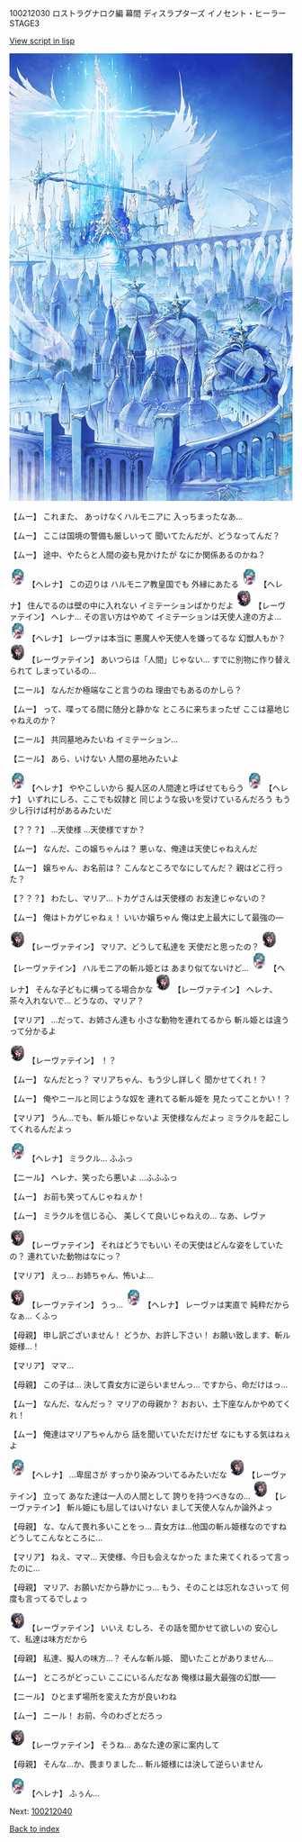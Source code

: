100212030 ロストラグナロク編 幕間 ディスラプターズ  イノセント・ヒーラー STAGE3

[View script in lisp](../scripts/100212030.txt)

![angel_world.png](../images/backgrounds/angel_world.png)

【ムー】
これまた、
あっけなくハルモニアに
入っちまったなあ…

【ムー】
ここは国境の警備も厳しいって
聞いてたんだが、どうなってんだ？

【ムー】
途中、やたらと人間の姿も見かけたが
なにか関係あるのかね？

<img src="../images/units/3302811.png" alt="3302811.png" height="34"/>
【ヘレナ】
この辺りは
ハルモニア教皇国でも
外縁にあたる

<img src="../images/units/3302811.png" alt="3302811.png" height="34"/>
【ヘレナ】
住んでるのは壁の中に入れない
イミテーションばかりだよ

<img src="../images/units/3100211.png" alt="3100211.png" height="34"/>
【レーヴァテイン】
ヘレナ…
その言い方はやめて
イミテーションは天使人達の方よ…

<img src="../images/units/3302811.png" alt="3302811.png" height="34"/>
【ヘレナ】
レーヴァは本当に
悪魔人や天使人を嫌ってるな
幻獣人もか？

<img src="../images/units/3100211.png" alt="3100211.png" height="34"/>
【レーヴァテイン】
あいつらは「人間」じゃない…
すでに別物に作り替えられて
しまっているの…

【ニール】
なんだか極端なこと言うのね
理由でもあるのかしら？

【ムー】
って、喋ってる間に随分と静かな
ところに来ちまったぜ
ここは墓地じゃねえのか？

【ニール】
共同墓地みたいね
イミテーション…

【ニール】
あら、いけない
人間の墓地みたいよ

<img src="../images/units/3302811.png" alt="3302811.png" height="34"/>
【ヘレナ】
ややこしいから
擬人区の人間達と呼ばせてもらう

<img src="../images/units/3302811.png" alt="3302811.png" height="34"/>
【ヘレナ】
いずれにしろ、ここでも奴隷と
同じような扱いを受けているんだろう
もう少し行けば村があるみたいだ

【？？？】
…天使様
…天使様ですか？

【ムー】
なんだ、この嬢ちゃんは？
悪ぃな、俺達は天使じゃねえんだ

【ムー】
嬢ちゃん、お名前は？
こんなところでなにしてんだ？
親はどこ行った？

【？？？】
わたし、マリア…
トカゲさんは天使様の
お友達じゃないの？

【ムー】
俺はトカゲじゃねぇ！
いいか嬢ちゃん
俺は史上最大にして最強の―

<img src="../images/units/3100211.png" alt="3100211.png" height="34"/>
【レーヴァテイン】
マリア、どうして私達を
天使だと思ったの？

<img src="../images/units/3100211.png" alt="3100211.png" height="34"/>
【レーヴァテイン】
ハルモニアの斬ル姫とは
あまり似てないけど…

<img src="../images/units/3302811.png" alt="3302811.png" height="34"/>
【ヘレナ】
そんな子どもに構ってる場合かな

<img src="../images/units/3100211.png" alt="3100211.png" height="34"/>
【レーヴァテイン】
ヘレナ、茶々入れないで…
どうなの、マリア？

【マリア】
…だって、お姉さん達も
小さな動物を連れてるから
斬ル姫とは違うって分かるよ

<img src="../images/units/3100211.png" alt="3100211.png" height="34"/>
【レーヴァテイン】
！？

【ムー】
なんだとっ？
マリアちゃん、もう少し詳しく
聞かせてくれ！？

【ムー】
俺やニールと同じような奴を
連れてる斬ル姫を
見たってことかい！？

【マリア】
うん…でも、斬ル姫じゃないよ
天使様なんだよっ
ミラクルを起こしてくれるんだよっ

<img src="../images/units/3302811.png" alt="3302811.png" height="34"/>
【ヘレナ】
ミラクル…
ふふっ

【ニール】
ヘレナ、笑ったら悪いよ
…ふふふっ

【ムー】
お前も笑ってんじゃねぇか！

【ムー】
ミラクルを信じる心、
美しくて良いじゃねえの…
なあ、レヴァ

<img src="../images/units/3100211.png" alt="3100211.png" height="34"/>
【レーヴァテイン】
それはどうでもいい
その天使はどんな姿をしていたの？
連れていた動物はなにっ？

【マリア】
えっ…
お姉ちゃん、怖いよ…

<img src="../images/units/3100211.png" alt="3100211.png" height="34"/>
【レーヴァテイン】
うっ…

<img src="../images/units/3302811.png" alt="3302811.png" height="34"/>
【ヘレナ】
レーヴァは実直で
純粋だからなぁ…
くふっ

【母親】
申し訳ございません！
どうか、お許し下さい！
お願い致します、斬ル姫様…！

【マリア】
ママ…

【母親】
この子は…
決して貴女方に逆らいませんっ…
ですから、命だけはっ…

【ムー】
なんだ、なんだっ？
マリアの母親か？
おおい、土下座なんかやめてくれ！

【ムー】
俺達はマリアちゃんから
話を聞いていただけだぜ
なにもする気はねぇよ

<img src="../images/units/3302811.png" alt="3302811.png" height="34"/>
【ヘレナ】
…卑屈さが
すっかり染みついてるみたいだな

<img src="../images/units/3100211.png" alt="3100211.png" height="34"/>
【レーヴァテイン】
立って
あなた達は一人の人間として
誇りを持つべきなの…

<img src="../images/units/3100211.png" alt="3100211.png" height="34"/>
【レーヴァテイン】
斬ル姫にも屈してはいけない
まして天使人なんか論外よっ

【母親】
な、なんて畏れ多いことをっ…
貴女方は…他国の斬ル姫様なのですね
どうしてこんなところに…

【マリア】
ねえ、ママ…
天使様、今日も会えなかった
また来てくれるって言ったのに…

【母親】
マリア、お願いだから静かにっ…
もう、そのことは忘れなさいって
何度も言ってるでしょっ

<img src="../images/units/3100211.png" alt="3100211.png" height="34"/>
【レーヴァテイン】
いいえ
むしろ、その話を聞かせて欲しいの
安心して、私達は味方だから

【母親】
私達、擬人の味方…？
そんな斬ル姫、
聞いたことがありません…

【ムー】
ところがどっこい
ここにいるんだなあ
俺様は最大最強の幻獣――

【ニール】
ひとまず場所を変えた方が良いわね

【ムー】
ニール！
お前、今のわざとだろっ

<img src="../images/units/3100211.png" alt="3100211.png" height="34"/>
【レーヴァテイン】
そうね…
あなた達の家に案内して

【母親】
そんな…か、畏まりました…
斬ル姫様には決して逆らいません

<img src="../images/units/3302811.png" alt="3302811.png" height="34"/>
【ヘレナ】
ふぅん…

Next: [100212040](100212040.md)

[Back to index](index.md)
